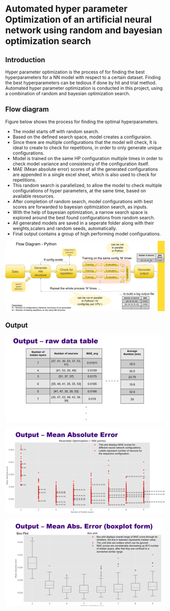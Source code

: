 # Automated hyper parameter Optimization of an artificial neural network using random and bayesian optimization search

## Introduction
Hyper parameter optimization is the process of for finding the best hyperparameters for a NN model with respect to a certain dataset. Finding the best hyperparameters can be tedious if done by hit and trial method. Automated hyper parameter optimization is conducted in this project, using a combination of random and bayesian optimization search.
## Flow diagram
Figure below shows the process for finding the optimal hyperparameters.
- The model starts off with random search.
- Based on the defined search space, model creates a configuraion.
- Since there are multiple configurations that the model will check, It is ideal to create to check for repetitions, in order to only generate unique configurations.
- Model is trained on the same HP configuration multiple times in order to check model variance and consistency of the configuration itself.
- MAE (Mean absolute error) scores of all the generated configurations are appended in a single excel sheet, which is also used to check for repetitions.
- This random search is parallelized, to allow the model to check multiple configurations of hyper parameters, at the same time, based on available resources.
- After completion of random search, model configurations with best scores are forwarded to bayesian optimization search, as inputs.
- With the help of bayesian optimization, a narrow search space is explored around the best found configurations from random search.
- All generated models are saved in a seperate folder along with their weights,scalers and random seeds, automatically.
- Final output contains a group of high performing model configurations.

![ScreenShot](https://github.com/HananKhan7/Projects/blob/main/Hyperparamater_Optimization_of_neural_network_using_random_search/plots/Flow_diagram.png)

## Output
![ScreenShot](https://github.com/HananKhan7/Projects/blob/main/Hyperparamater_Optimization_of_neural_network_using_random_search/plots/Excel%20output.png)

![ScreenShot](https://github.com/HananKhan7/Projects/blob/main/Hyperparamater_Optimization_of_neural_network_using_random_search/plots/hl_score_plot.png)

![ScreenShot](https://github.com/HananKhan7/Projects/blob/main/Hyperparamater_Optimization_of_neural_network_using_random_search/plots/box%20plot.png)

